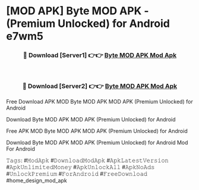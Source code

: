 # [MOD APK] Byte MOD APK - (Premium Unlocked) for Android e7wm5



<div align="center">
<h3>🔴 Download [Server1] 👉👉 <a href="https://momento.my/?title=Byte_MOD_APK">Byte MOD APK Mod Apk</a></h3><br>

<h3>🔴 Download [Server2] 👉👉 <a href="https://momento.my/?title=Byte_MOD_APK">Byte MOD APK Mod Apk</a></h3>
</div>



Free Download APK MOD Byte MOD APK MOD APK (Premium Unlocked) for Android

Download Byte MOD APK MOD APK (Premium Unlocked) for Android

Free APK MOD Byte MOD APK MOD APK (Premium Unlocked) for Android

Download Byte MOD APK MOD APK (Premium Unlocked) for Android Mod For Android

𝚃𝚊𝚐𝚜: #𝙼𝚘𝚍𝙰𝚙𝚔 #𝙳𝚘𝚠𝚗𝚕𝚘𝚊𝚍𝙼𝚘𝚍𝙰𝚙𝚔 #𝙰𝚙𝚔𝙻𝚊𝚝𝚎𝚜𝚝𝚅𝚎𝚛𝚜𝚒𝚘𝚗 #𝙰𝚙𝚔𝚄𝚗𝚕𝚒𝚖𝚒𝚝𝚎𝚍𝙼𝚘𝚗𝚎𝚢 #𝙰𝚙𝚔𝚄𝚗𝚕𝚘𝚌𝚔𝙰𝚕𝚕 #𝙰𝚙𝚔𝙽𝚘𝙰𝚍𝚜 #𝚄𝚗𝚕𝚘𝚌𝚔𝙿𝚛𝚎𝚖𝚒𝚞𝚖 #𝙵𝚘𝚛𝙰𝚗𝚍𝚛𝚘𝚒𝚍 #𝙵𝚛𝚎𝚎𝙳𝚘𝚠𝚗𝚕𝚘𝚊𝚍 #home_design_mod_apk
